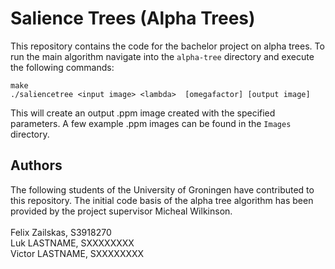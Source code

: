 # Salience Trees (Alpha Trees)
This repository contains the code for the bachelor project on alpha trees. To run the main algorithm navigate into the `alpha-tree` directory and execute the following commands:
```
make
./saliencetree <input image> <lambda>  [omegafactor] [output image]
```

This will create an output .ppm image created with the specified parameters. A few example .ppm images can be found in the `Images` directory.

## Authors
The following students of the University of Groningen have contributed to this repository. The initial code basis of the alpha tree algorithm has been provided by the project supervisor Micheal Wilkinson.</br></br>
Felix Zailskas, S3918270</br>
Luk LASTNAME, SXXXXXXXX</br>
Victor LASTNAME, SXXXXXXXX</br>